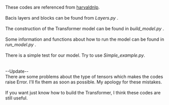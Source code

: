 These codes are referenced from [harvaldnlp](http://nlp.seas.harvard.edu/2018/04/03/attention.html#encoder-and-decoder-stacks).<br>
<br>
Bacis layers and blocks can be found from _Layers.py_ .<br>
<br>
The construction of the Transformer model can be found in _build\_model.py_ .<br>
<br>
Some information and functions about how to run the model can be found in _run\_model.py_ .<br>
<br>
There is a simple test for our model. Try to use _Simple\_example.py_.
<br><br><br>
\-\-Update\-\-<br>
There are some problems about the type of tensors which makes the codes raise Error. I'll fix them as soon as possible. My apology for these mistakes. 
<br><br>
If you want just know how to build the Transformer, I think these codes are still useful. 
